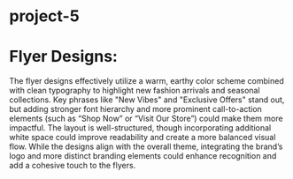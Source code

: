 # project-5
# Flyer Designs:

The flyer designs effectively utilize a warm, earthy color scheme combined with clean typography to highlight new fashion arrivals and seasonal collections. Key phrases like "New Vibes" and "Exclusive Offers" stand out, but adding stronger font hierarchy and more prominent call-to-action elements (such as “Shop Now” or “Visit Our Store”) could make them more impactful. The layout is well-structured, though incorporating additional white space could improve readability and create a more balanced visual flow. While the designs align with the overall theme, integrating the brand’s logo and more distinct branding elements could enhance recognition and add a cohesive touch to the flyers.
